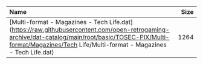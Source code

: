 |Name|Size|
|:---|---:|
|[Multi-format - Magazines - Tech Life.dat](https://raw.githubusercontent.com/open-retrogaming-archive/dat-catalog/main/root/basic/TOSEC-PIX/Multi-format/Magazines/Tech Life/Multi-format - Magazines - Tech Life.dat)|1264|
